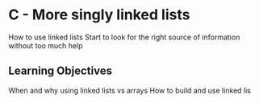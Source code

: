 # C - More singly linked lists

How to use linked lists
Start to look for the right source of information without too much help

## Learning Objectives

When and why using linked lists vs arrays
How to build and use linked lis
